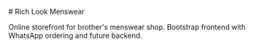 \# Rich Look Menswear



Online storefront for brother's menswear shop. Bootstrap frontend with WhatsApp ordering and future backend.




